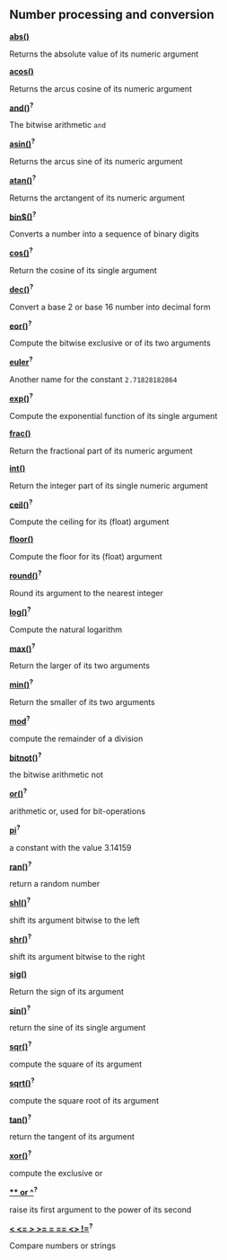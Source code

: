 ## Number processing and conversion

[**abs()**](./cmdfunc/abs.html)

Returns the absolute value of its numeric argument

[**acos()**](./cmdfunc/acos.html)

Returns the arcus cosine of its numeric argument

[**and()**]()<sup>**?**</sup>

The bitwise arithmetic ```and```

[**asin()**]()<sup>**?**</sup>

Returns the arcus sine of its numeric argument

[**atan()**]()<sup>**?**</sup>

Returns the arctangent of its numeric argument

[**bin$()**]()<sup>**?**</sup>

Converts a number into a sequence of binary digits

[**cos()**]()<sup>**?**</sup>

Return the cosine of its single argument

[**dec()**]()<sup>**?**</sup>

Convert a base 2 or base 16 number into decimal form

[**eor()**]()<sup>**?**</sup>

Compute the bitwise exclusive or of its two arguments

[**euler**]()<sup>**?**</sup>

Another name for the constant ```2.71828182864```

[**exp()**]()<sup>**?**</sup>

Compute the exponential function of its single argument

[**frac()**](./cmdfunc/abs.html)

Return the fractional part of its numeric argument

[**int()**](./cmdfunc/int.html)

Return the integer part of its single numeric argument

[**ceil()**]()<sup>**?**</sup>

Compute the ceiling for its (float) argument

[**floor()**](./cmdfunc/floor.html)

Compute the floor for its (float) argument

[**round()**]()<sup>**?**</sup>

Round its argument to the nearest integer

[**log()**]()<sup>**?**</sup>

Compute the natural logarithm

[**max()**]()<sup>**?**</sup>

Return the larger of its two arguments

[**min()**]()<sup>**?**</sup>

Return the smaller of its two arguments

[**mod**]()<sup>**?**</sup>

compute the remainder of a division

[**bitnot()**]()<sup>**?**</sup>

the bitwise arithmetic not

[**or()**]()<sup>**?**</sup>

arithmetic or, used for bit-operations

[**pi**]()<sup>**?**</sup>

a constant with the value 3.14159

[**ran()**]()<sup>**?**</sup>

return a random number

[**shl()**]()<sup>**?**</sup>

shift its argument bitwise to the left

[**shr()**]()<sup>**?**</sup>

shift its argument bitwise to the right

[**sig()**](./cmdfunc/sig.html)

Return the sign of its argument

[**sin()**]()<sup>**?**</sup>

return the sine of its single argument

[**sqr()**]()<sup>**?**</sup>

compute the square of its argument

[**sqrt()**]()<sup>**?**</sup>

compute the square root of its argument

[**tan()**]()<sup>**?**</sup>

return the tangent of its argument

[**xor()**]()<sup>**?**</sup>

compute the exclusive or

[**\** or \^**]()<sup>**?**</sup>

raise its first argument to the power of its second

[**\< \<= \> \>= = == \<\> \!=**]()<sup>**?**</sup>

Compare numbers or strings
